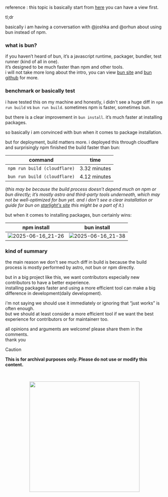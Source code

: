 reference : this topic is basically start from [here](https://github.com/ratatui/ratatui/pull/1905#issuecomment-2973657343) you can have a view first.

tl;dr

basically i am having a conversation with @joshka and @orhun about using bun instead of npm.

### what is bun?

if you haven’t heard of bun, it’s a javascript runtime, packager, bundler, test runner (kind of all in one).  
it’s designed to be much faster than npm and other tools.  
i will not take more long about the intro, you can view [bun site](https://bun.sh/) and [bun github](https://github.com/oven-sh/bun) for more.

### benchmark or basically test

i have tested this on my machine and honestly, i didn't see a huge diff in `npm run build` vs `bun run build`. sometimes npm is faster, sometimes bun.

but there is a clear improvement in `bun install`. it’s much faster at installing packages.

so basically i am convinced with bun when it comes to package installation.

but for deployment, build matters more. i deployed this through cloudflare and surprisingly npm finished the build faster than bun:

| command | time |
|---------|---------|
| `npm run build (cloudflare)` | 3.32 minutes |
| `bun run build (cloudflare)` | 4.12 minutes |  

(*this may be because the build process doesn’t depend much on npm or bun directly; it’s mostly astro and third-party tools underneath, which may not be well-optimized for bun yet. and i don't see a clear installation or guide for bun on [starlight's site](https://starlight.astro.build/getting-started/) this might be a part of it.*)

but when it comes to installing packages, bun certainly wins:

| npm install | bun install |
|------------|---------|
| ![2025-06-16_21-26](https://github.com/user-attachments/assets/0f314a84-994b-4c12-bae9-1c80603c3267) | ![2025-06-16_21-38](https://github.com/user-attachments/assets/e2e020eb-8a59-4d9f-bd93-f51ba7a796d7) |  

### kind of summary

the main reason we don't see much diff in build is because the build process is mostly performed by astro, not bun or npm directly.

but in a big project like this, we want contributors especially new contributors to have a better experience.  
installing packages faster and using a more efficient tool can make a big difference in development(daily development).

i'm not saying we should use it immediately or ignoring that “just works” is often enough.  
but we should at least consider a more efficient tool if we want the best experience for contributors or for maintainerr too.

all opinions and arguments are welcome! please share them in the comments.  
thank you


> [!CAUTION]
> **This is for archival purposes only. Please do not use or modify this content.**

<br>

<p align="center">
<a href="https://discord.com/invite/8NJWstnUHd">
<img src="https://invidget.switchblade.xyz/8NJWstnUHd" width="350">
</a>
</p>
